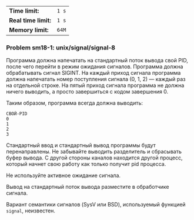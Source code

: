 |                      |       |
|----------------------|-------|
| **Time limit:**      | `1 s` |
| **Real time limit:** | `1 s` |
| **Memory limit:**    | `64M` |


### Problem sm18-1: unix/signal/signal-8

Программа должна напечатать на стандартный поток вывода свой PID,
после чего перейти в режим ожидания сигналов. Программа должна
обрабатывать сигнал SIGINT. На каждый приход сигнала программа
должна напечатать номер поступления сигнала (0, 1, 2) — каждый
раз на отдельной строке. На пятый приход сигнала программа не
должна ничего выводить, а просто завершиться с кодом завершения
0.

Таким образом, программа всегда должна выводить:

    
    
    СВОЙ-PID
    0
    1
    2
    3

Стандартный ввод и стандартный вывод программы будут
перенаправлены. Не забывайте выводить разделитель и сбрасывать
буфер вывода. С другой стороны каналов находится другой процесс,
который начнет свою работу как только получит pid процесса.

Не используйте активное ожидание сигнала.

Вывод на стандартный поток вывода разместите в обработчике
сигнала.

Вариант семантики сигналов (SysV или BSD), используемый функцией
`signal`, неизвестен.

